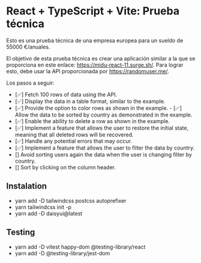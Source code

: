 # React + TypeScript + Vite: Prueba técnica

Esto es una prueba técnica de una empresa europea para un sueldo de 55000 €/anuales.

El objetivo de esta prueba técnica es crear una aplicación similar a la que se proporciona en este enlace: https://midu-react-11.surge.sh/. Para lograr esto, debe usar la API proporcionada por https://randomuser.me/.

Los pasos a seguir:

- [✅] Fetch 100 rows of data using the API.
- [✅] Display the data in a table format, similar to the example.
- [✅] Provide the option to color rows as shown in the example.
- [✅] Allow the data to be sorted by country as demonstrated in the example.
- [✅] Enable the ability to delete a row as shown in the example.
- [✅] Implement a feature that allows the user to restore the initial state, meaning that all deleted rows will be recovered.
- [✅] Handle any potential errors that may occur.
- [✅] Implement a feature that allows the user to filter the data by country.
- [] Avoid sorting users again the data when the user is changing filter by country.
- [] Sort by clicking on the column header.

## Instalation

- yarn add -D tailwindcss postcss autoprefixer
- yarn tailwindcss init -p
- yarn add -D daisyui@latest

## Testing

- yarn add -D vitest happy-dom @testing-library/react
- yarn add -D  @testing-library/jest-dom
